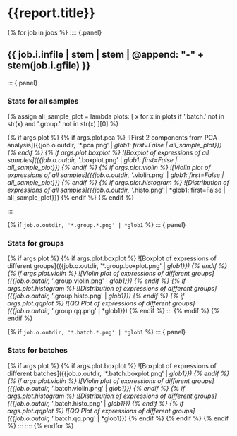 # {{report.title}}

{% for job in jobs %}
:::: {.panel}
## {{ job.i.infile | stem | stem | @append: "-" + stem(job.i.gfile) }}

::: {.panel}
### Stats for all samples

{% assign all_sample_plot = lambda plots: [
	x
	for x in plots
	if '.batch.' not in str(x) and '.group.' not in str(x)
][0] %}

{% 	if args.plot %}
{% 		if args.plot.pca %}
![First 2 components from PCA analysis]({{job.o.outdir, '*.pca.png' | *glob1: first=False | all_sample_plot}})
{% 		endif %}
{% 		if args.plot.boxplot %}
![Boxplot of expressions of all samples]({{job.o.outdir, '*.boxplot.png' | *glob1: first=False | all_sample_plot}})
{% 		endif %}
{% 		if args.plot.violin %}
![Violin plot of expressions of all samples]({{job.o.outdir, '*.violin.png' | *glob1: first=False | all_sample_plot}})
{% 		endif %}
{% 		if args.plot.histogram %}
![Distribution of expressions of all samples]({{job.o.outdir, '*.histo.png' | *glob1: first=False | all_sample_plot}})
{% 		endif %}
{% endif %}

:::

{% 	if `job.o.outdir, '*.group.*.png' | *glob1` %}
::: {.panel}
### Stats for groups

{% 		if args.plot %}
{% 			if args.plot.boxplot %}
![Boxplot of expressions of different groups]({{job.o.outdir, '*.group.boxplot.png' | *glob1}})
{% 			endif %}
{% 			if args.plot.violin %}
![Violin plot of expressions of different groups]({{job.o.outdir, '*.group.violin.png' | *glob1}})
{% 			endif %}
{% 			if args.plot.histogram %}
![Distribution of expressions of different groups]({{job.o.outdir, '*.group.histo.png' | *glob1}})
{% 			endif %}
{% 			if args.plot.qqplot %}
![QQ Plot of expressions of different groups]({{job.o.outdir, '*.group.qq.png' | *glob1}})
{% 			endif %}
:::
{% 		endif %}
{% 	endif %}

{% 	if `job.o.outdir, '*.batch.*.png' | *glob1` %}
::: {.panel}
### Stats for batches

{% 		if args.plot %}
{% 			if args.plot.boxplot %}
![Boxplot of expressions of different batches]({{job.o.outdir, '*.batch.boxplot.png' | *glob1}})
{% 			endif %}
{% 			if args.plot.violin %}
![Violin plot of expressions of different groups]({{job.o.outdir, '*.batch.violin.png' | *glob1}})
{% 			endif %}
{% 			if args.plot.histogram %}
![Distribution of expressions of different groups]({{job.o.outdir, '*.batch.histo.png' | *glob1}})
{% 			endif %}
{% 			if args.plot.qqplot %}
![QQ Plot of expressions of different groups]({{job.o.outdir, '*.batch.qq.png' | *glob1}})
{% 			endif %}
{% 		endif %}
{% 	endif %}
:::
::::
{% endfor %}
